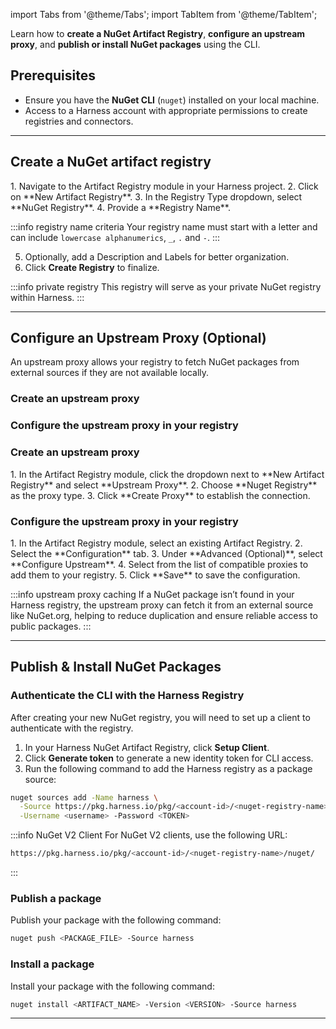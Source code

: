 import Tabs from '@theme/Tabs';
import TabItem from '@theme/TabItem';

Learn how to **create a NuGet Artifact Registry**, **configure an upstream proxy**, and **publish or install NuGet packages** using the CLI.

## Prerequisites
- Ensure you have the **NuGet CLI** (`nuget`) installed on your local machine.
- Access to a Harness account with appropriate permissions to create registries and connectors.

---

## Create a NuGet artifact registry
<Tabs>
<TabItem value="interactive" label="Interactive Guide">
<DocVideo src="https://app.tango.us/app/embed/1bb9ebd1-54c8-4585-87dd-e5e0b828acfb?skipCover=false&defaultListView=false&skipBranding=false&makeViewOnly=true&hideAuthorAndDetails=true" title="Create a NuGet Artifact Registry in Harness" />
</TabItem>
<TabItem value="step" label="Step-by-Step">
1. Navigate to the Artifact Registry module in your Harness project.
2. Click on **New Artifact Registry**.
3. In the Registry Type dropdown, select **NuGet Registry**.
4. Provide a **Registry Name**.

:::info registry name criteria
Your registry name must start with a letter and can include `lowercase alphanumerics`, `_`, `.` and `-`.
:::

5. Optionally, add a Description and Labels for better organization.
6. Click **Create Registry** to finalize.
</TabItem>
</Tabs>

:::info private registry
This registry will serve as your private NuGet registry within Harness.
:::

---

## Configure an Upstream Proxy (Optional)
An upstream proxy allows your registry to fetch NuGet packages from external sources if they are not available locally.

<Tabs>
<TabItem value="interactive" label="Interactive Guides">

<h3> Create an upstream proxy </h3>
<DocVideo src="https://app.tango.us/app/embed/eb26ec8b-6b08-4434-8003-1e9c009f6212?skipCover=false&defaultListView=false&skipBranding=false&makeViewOnly=true&hideAuthorAndDetails=true" title="Create a NuGet Upstream Proxy in Harness" />

<h3> Configure the upstream proxy in your registry </h3>
<DocVideo src="https://app.tango.us/app/embed/bc5364f0-51bc-4b7c-8dd6-8a1bc8d8c03c?skipCover=false&defaultListView=false&skipBranding=false&makeViewOnly=true&hideAuthorAndDetails=true" title="Configure NuGet Upstream Proxy in Harness" />
</TabItem>
<TabItem value="step" label="Step-by-Step">

<h3> Create an upstream proxy </h3>
1. In the Artifact Registry module, click the dropdown next to **New Artifact Registry** and select **Upstream Proxy**.
2. Choose **Nuget Registry** as the proxy type.
3. Click **Create Proxy** to establish the connection.

<h3> Configure the upstream proxy in your registry </h3>
1. In the Artifact Registry module, select an existing Artifact Registry.
2. Select the **Configuration** tab.
3. Under **Advanced (Optional)**, select **Configure Upstream**.
4. Select from the list of compatible proxies to add them to your registry.
5. Click **Save** to save the configuration.
</TabItem>
</Tabs>

:::info upstream proxy caching
If a NuGet package isn’t found in your Harness registry, the upstream proxy can fetch it from an external source like NuGet.org, helping to reduce duplication and ensure reliable access to public packages.
:::

---

## Publish & Install NuGet Packages
### Authenticate the CLI with the Harness Registry
After creating your new NuGet registry, you will need to set up a client to authenticate with the registry.
1. In your Harness NuGet Artifact Registry, click **Setup Client**.
2. Click **Generate token** to generate a new identity token for CLI access.
3. Run the following command to add the Harness registry as a package source:
```bash
nuget sources add -Name harness \
  -Source https://pkg.harness.io/pkg/<account-id>/<nuget-registry-name>/nuget/index.json \
  -Username <username> -Password <TOKEN>
```
:::info NuGet V2 Client
For NuGet V2 clients, use the following URL:
```bash
https://pkg.harness.io/pkg/<account-id>/<nuget-registry-name>/nuget/
```
:::

### Publish a package
Publish your package with the following command:
```bash
nuget push <PACKAGE_FILE> -Source harness
```

### Install a package
Install your package with the following command:
```bash
nuget install <ARTIFACT_NAME> -Version <VERSION> -Source harness
```

---